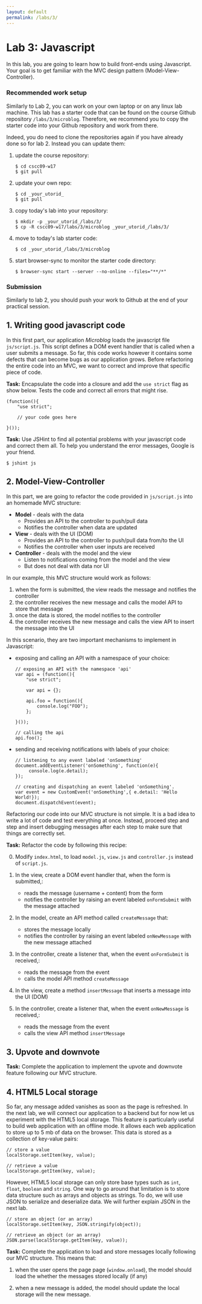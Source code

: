 ```yaml
---
layout: default
permalink: /labs/3/
---
```


# Lab 3: Javascript

In this lab, you are going to learn how to build front-ends using Javascript. Your goal is to get familiar with the MVC design pattern (Model-View-Controller). 

###  Recommended work setup

Similarly to Lab 2, you can work on your own laptop or on any linux lab machine. This lab has a starter code that can be found on the course Github repository `/labs/3/microblog`. Therefore, we recommend you to copy the starter code into your Github repository and work from there. 

Indeed, you do need to clone the repositories again if you have already done so for lab 2. Instead you can update them: 

1. update the course repository:
    
    ```
    $ cd cscc09-w17
    $ git pull
    ```

1. update your own repo:
    
    ```
    $ cd _your_utorid_
    $ git pull
    ```

1. copy today's lab into your repository: 
    
    ```
    $ mkdir -p _your_utorid_/labs/3/
    $ cp -R cscc09-w17/labs/3/microblog _your_utorid_/labs/3/
    ```

1. move to today's lab starter code:

    ```
    $ cd _your_utorid_/labs/3/microblog
    ```

1. start browser-sync to monitor the starter code directory:

    ```
    $ browser-sync start --server --no-online --files="**/*"
    ```

### Submission

Similarly to lab 2, you should push your work to Github at the end of your practical session. 

## 1. Writing good javascript code

In this first part, our application *Microblog* loads the javascript file `js/script.js`. This script defines a DOM event handler that is called when a user submits a message. So far, this code works however it contains some defects that can become bugs as our application grows. Before refactoring the entire code into an MVC, we want to correct and improve that specific piece of code. 

**Task:** Encapsulate the code into a closure and add the `use strict` flag as show below. Tests the code and correct all errors that might rise. 

```
(function(){
    "use strict";
    
    // your code goes here
    
}());
```

**Task:** Use JSHint to find all potential problems with your javascript code and correct them all. To help you understand the error messages, Google is your friend. 

```
$ jshint js
```

## 2. Model-View-Controller

In this part, we are going to refactor the code provided in `js/script.js` into an homemade MVC structure:

- **Model** - deals with the data
    - Provides an API to the controller to push/pull data
    - Notifies the controller when data are updated
- **View** - deals with the UI (DOM)
    - Provides an API to the controller to push/pull data from/to the UI
    - Notifies the controller when user inputs are received
- **Controller** - deals with the model and the view
    - Listen to notifications coming from the model and the view
    - But does not deal with data nor UI

In our example, this MVC structure would work as follows:

1. when the form is submitted, the view reads the message and notifies the controller 
1. the controller receives the new message and calls the model API to store that message
1. once the data is stored, the model notifies to the controller
1. the controller receives the new message and calls the view API to insert the message into the UI

In this scenario, they are two important mechanisms to implement in Javascript: 

- exposing and calling an API with a namespace of your choice:  

    ```
    // exposing an API with the namespace 'api'
    var api = (function(){
        "use strict";
    
        var api = {};
    
        api.foo = function(){
            console.log("FOO");
        };
    
    }());

    // calling the api
    api.foo();
    ```

- sending and receiving notifications with labels of your choice: 

    ```
    // listening to any event labeled 'onSomething'
    document.addEventListener('onSomething', function(e){
         console.log(e.detail);
    });

    // creating and dispatching an event labeled 'onSomething'. 
    var event = new CustomEvent('onSomething',{ e.detail: 'Hello World!});
    document.dispatchEvent(event);
    ```
    
Refactoring our code into our MVC structure is not simple. It is a bad idea to write a lot of code and test everything at once. Instead, proceed step and step and insert debugging messages after each step to make sure that things are correctly set. 

**Task:** Refactor the code by following this recipe: 

0. Modify `index.html`, to load `model.js`, `view.js` and `controller.js` instead of `script.js`. 

1. In the view, create a DOM event handler that, when the form is submitted,:
    - reads the message (username + content) from the form
    - notifies the controller by raising an event labeled `onFormSubmit` with the message attached

1. In the model, create an API method called `createMessage` that: 
    - stores the message locally
    - notifies the controller by raising an event labeled `onNewMessage` with the new message attached
    
1. In the controller, create a listener that, when the event `onFormSubmit` is received,:
    - reads the message from the event
    - calls the model API method `createMessage`

1. In the view, create a method `insertMessage` that inserts a message into the UI (DOM)
    
1. In the controller, create a listener that, when the event `onNewMessage` is received,:
    - reads the message from the event
    - calls the view API method `insertMessage`

## 3. Upvote and downvote

**Task:** Complete the application to implement the upvote and downvote feature following our MVC structure. 

## 4. HTML5 Local storage

So far, any message added vanishes as soon as the page is refreshed. In the next lab, we will connect our application to a backend but for now let us experiment with the HTML5 local storage. This feature is particularly useful to build web application with an offline mode. It allows each web application to store up to 5 mb of data on the browser. This data is stored as a collection of key-value pairs:

```
// store a value
localStorage.setItem(key, value);

// retrieve a value
localStorage.getItem(key, value);
```

However, HTML5 local storage can only store base types such as `int`, `float`, `boolean` and `string`. One way to go around that limitation is to store data structure such as arrays and objects as strings. To do, we will use JSON to serialize and deserialize data. We will further explain JSON in the next lab. 

```
// store an object (or an array)
localStorage.setItem(key, JSON.stringify(object));

// retrieve an object (or an array)
JSON.parse(localStorage.getItem(key, value));
```

**Task:** Complete the application to load and store messages locally following our MVC structure. This means that:

1. when the user opens the page page (`window.onload`), the model should load the  whether the messages stored locally (if any)

1. when a new message is added, the model should update the local storage will the new message. 







